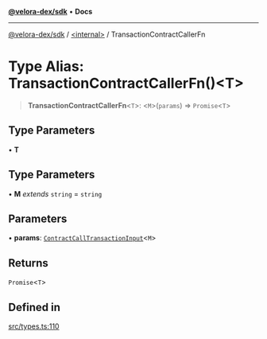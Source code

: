 [**@velora-dex/sdk**](../../README.md) • **Docs**

***

[@velora-dex/sdk](../../globals.md) / [\<internal\>](../README.md) / TransactionContractCallerFn

# Type Alias: TransactionContractCallerFn()\<T\>

> **TransactionContractCallerFn**\<`T`\>: \<`M`\>(`params`) => `Promise`\<`T`\>

## Type Parameters

• **T**

## Type Parameters

• **M** *extends* `string` = `string`

## Parameters

• **params**: [`ContractCallTransactionInput`](../interfaces/ContractCallTransactionInput.md)\<`M`\>

## Returns

`Promise`\<`T`\>

## Defined in

[src/types.ts:110](https://github.com/VeloraDEX/paraswap-sdk/blob/feat/velora/src/types.ts#L110)
